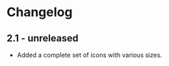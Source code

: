 Changelog
=========

2.1 - unreleased
--------------------

  * Added a complete set of icons with various sizes.
